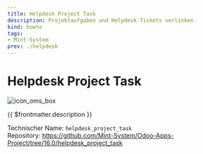 ```yaml
---
title: Helpdesk Project Task
description: Projektaufgaben und Helpdesk-Tickets verlinken.
kind: howto
tags:
- Mint-System
prev: ./helpdesk
---
```

# Helpdesk Project Task
![icon_oms_box](../attachments/icons_odoo_mint_system.png)

{{ $frontmatter.description }}

Technischer Name: `helpdesk_project_task`\
Repository: <https://github.com/Mint-System/Odoo-Apps-Project/tree/16.0/helpdesk_project_task>
